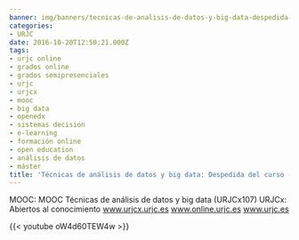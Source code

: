 ```yaml
---
banner: img/banners/tecnicas-de-analisis-de-datos-y-big-data-despedida-del-curso-urjcx.jpg
categories:
- URJC
date: 2016-10-20T12:50:21.000Z
tags:
- urjc online
- grados online
- grados semipresenciales
- urjc
- urjcx
- mooc
- big data
- openedx
- sistemas decisión
- e-learning
- formación online
- open education
- análisis de datos
- máster
title: 'Técnicas de análisis de datos y big data: Despedida del curso (URJCx)'
---
```


MOOC: MOOC Técnicas de análisis de datos y big data (URJCx107)
URJCx: Abiertos al conocimiento
www.urjcx.urjc.es
www.online.urjc.es
www.urjc.es

{{< youtube oW4d60TEW4w >}}
